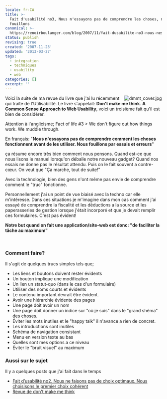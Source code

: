```yaml
---
locale: fr-CA
title: >-
  Fait d'usabilité no3, Nous n'essayons pas de comprendre les choses, nous
  fouillons
canonical: >-
  https://renoirboulanger.com/blog/2007/11/fait-dusabilite-no3-nous-nessayons-pas-de-comprendre-les-choses-nous-fouillons/
status: publish
revising: true
created: '2007-11-23'
updated: '2013-03-27'
tags:
  - integration
  - techniques
  - usability
  - web
categories: []
excerpt: ''
---
```


<div style="float:right;"><img src="http://www.renoirboulanger.com/wp-content/uploads/2007/09/dmmt_cover.jpg" title="dmmt_cover.jpg" alt="dmmt_cover.jpg" style="border:0"  /></div>Voici la suite de ma revue du livre que j'ai lu récemment qui traîte de l'Utilisabilité. Le livre s'appelait: <strong>Don't make me think</strong>. <strong>A Common Sense Approach to Web Usability</strong>, voici un troisième fait qu'il est bien de considérer.

Attention à l'anglicisme;
Fact of life #3 &gt; We don't figure out how things work. We muddle through.

<!--more-->

En français: "<strong>Nous n'essayons pas de comprendre comment les choses fonctionnent avant de les utiliser. Nous fouillons par essais et erreurs</strong>"

ça résume encore très bien comment nous pensons. Quand est-ce que nous lisons le manuel lorsqu'on déballe notre nouveau gadget? Quand nos essais ne donne pas le résultat attendu. Puis on le fait souvent a contre-cœur. On veut que "Ça marche, tout de suite!"

Avec la technologie, bien des gens n'ont même pas envie de comprendre comment le "truc" fonctionne.

Personnellement j'ai un point de vue biaisé avec la techno car elle m'intéresse. Dans ces situations je m'imagine dans mon cas comment j'ai essayé de comprendre la fiscalité et les déductions a la source et les paperasseries de gestion lorsque j'était incorporé et que je devait remplir ces formulaires. C'est pas évident!

<strong>Notre but quand on fait une application/site-web est donc: "de faciliter la tâche au maximum"</strong>
<p>&nbsp;</p>

<h3>Comment faire?</h3>
Il s'agit de quelques trucs simples tels que;
<ul>
    <li>Les liens et boutons doivent rester évidents</li>
    <li>Un bouton implique une modification</li>
    <li>Un lien un statut-quo (dans le cas d'un formulaire)</li>
    <li>Utiliser des noms courts et évidents</li>
    <li>Le contenu important devrait être évident.</li>
    <li>Avoir une hiérarchie évidente des pages</li>
    <li>Une page doit avoir un nom</li>
    <li>Une page doit donner un indice sur "où je suis" dans le "grand shéma" des choses.</li>
    <li>Éviter les mots inutiles et le "happy talk" il n'avance a rien de concret.</li>
    <li>Les introductions sont inutiles</li>
    <li>Schéma de navigation consistant</li>
    <li>Menu en version texte au bas</li>
    <li>Quelles sont mes options a ce niveau</li>
    <li>Éviter le "bruit visuel" au maximum</li>
</ul>

<h3>Aussi sur le sujet</h3>
Il y a quelques posts que j'ai fait dans le temps
<ul>
	<li><a href="http://renoirboulanger.com/blog/2007/10/fait-dusabilite-no2-nous-ne-faisons-pas-de-choix-optimaux-nous-choisisons-le-premier-choix-coherent/">Fait d’usabilité no2, Nous ne faisons pas de choix optimaux. Nous choisisons le premier choix cohérent</a></li>
	<li><a href="http://renoirboulanger.com/blog/2007/09/revue-de-dont-make-me-think/">Revue de don't make me think</a></li>
</ul>